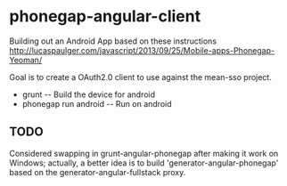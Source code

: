# phonegap-angular-client

Building out an Android App based on these instructions http://lucaspaulger.com/javascript/2013/09/25/Mobile-apps-Phonegap-Yeoman/

Goal is to create a OAuth2.0 client to use against the mean-sso project.

* grunt -- Build the device for android
* phonegap run android -- Run on android

## TODO

Considered swapping in grunt-angular-phonegap after making it work on Windows; actually, a better idea is to build 'generator-angular-phonegap' based on the generator-angular-fullstack proxy.
